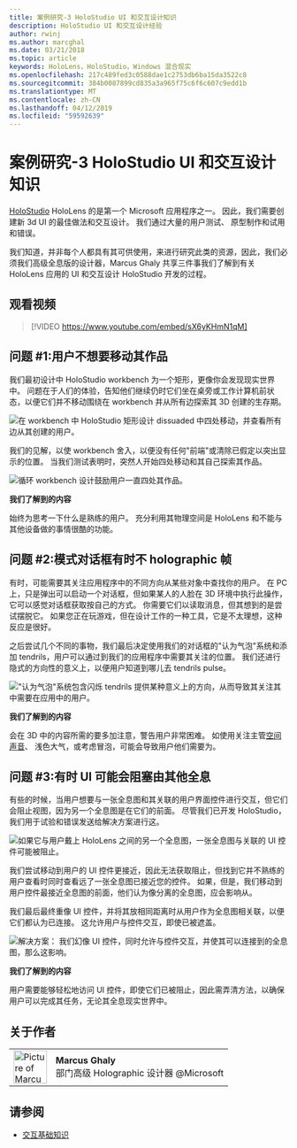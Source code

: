 ```yaml
---
title: 案例研究-3 HoloStudio UI 和交互设计知识
description: HoloStudio UI 和交互设计经验
author: rwinj
ms.author: marcghal
ms.date: 03/21/2018
ms.topic: article
keywords: HoloLens，HoloStudio，Windows 混合现实
ms.openlocfilehash: 217c489fed3c0588dae1c2753db6ba15da3522c8
ms.sourcegitcommit: 384b0087899cd835a3a965f75c6f6c607c9edd1b
ms.translationtype: MT
ms.contentlocale: zh-CN
ms.lasthandoff: 04/12/2019
ms.locfileid: "59592639"
---
```

# <a name="case-study---3-holostudio-ui-and-interaction-design-learnings"></a>案例研究-3 HoloStudio UI 和交互设计知识

[HoloStudio](https://www.youtube.com/watch?v=BRIJG0x_We8) HoloLens 的是第一个 Microsoft 应用程序之一。 因此，我们需要创建新 3d UI 的最佳做法和交互设计。 我们通过大量的用户测试、 原型制作和试用和错误。

我们知道，并非每个人都具有其可供使用，来进行研究此类的资源，因此，我们必须我们高级全息版的设计器，Marcus Ghaly 共享三件事我们了解到有关 HoloLens 应用的 UI 和交互设计 HoloStudio 开发的过程。

## <a name="watch-the-video"></a>观看视频

>[!VIDEO https://www.youtube.com/embed/sX6yKHmN1qM]

## <a name="problem-1-people-didnt-want-to-move-around-their-creations"></a>问题 #1:用户不想要移动其作品

我们最初设计中 HoloStudio workbench 为一个矩形，更像你会发现现实世界中。 问题在于人们的体验，告知他们继续仍时它们坐在桌旁或工作计算机前状态，以便它们并不移动围绕在 workbench 并从所有边探索其 3D 创建的生存期。

![在 workbench 中 HoloStudio 矩形设计 dissuaded 中四处移动，并查看所有边从其创建的用户。](images/rectangular-workbench-500px.jpg)

我们的见解，以使 workbench 舍入，以便没有任何"前端"或清除已假定以突出显示的位置。 当我们测试表明时，突然人开始四处移动和其自己探索其作品。

![循环 workbench 设计鼓励用户一直四处其作品。](images/circular-workbench-500px.jpg)

**我们了解到的内容**

始终为思考一下什么是熟练的用户。 充分利用其物理空间是 HoloLens 和不能与其他设备做的事情很酷的功能。

## <a name="problem-2-modal-dialogs-are-sometimes-out-of-the-holographic-frame"></a>问题 #2:模式对话框有时不 holographic 帧

有时，可能需要其关注应用程序中的不同方向从某些对象中查找你的用户。 在 PC 上，只是弹出可以启动一个对话框，但如果某人的人脸在 3D 环境中执行此操作，它可以感觉对话框获取按自己的方式。 你需要它们以读取消息，但其想到的是尝试摆脱它。 如果您正在玩游戏，但在设计工作的一种工具，它是不太理想，这种反应是很好。

之后尝试几个不同的事物，我们最后决定使用我们的对话框的"认为气泡"系统和添加 tendrils，用户可以通过到我们的应用程序中需要其关注的位置。 我们还进行隐式的方向性的意义上，以便用户知道到哪儿去 tendrils pulse。

!["认为气泡"系统包含闪烁 tendrils 提供某种意义上的方向，从而导致其关注其中需要在应用中的用户。](images/thought-bubble-500px.jpg)

**我们了解到的内容**

会在 3D 中的内容所需的要多加注意，警告用户非常困难。 如使用关注主管[空间声音](spatial-sound.md)、 浅色大气，或考虑冒泡，可能会导致用户他们需要为。

## <a name="problem-3-sometimes-ui-can-get-blocked-by-other-holograms"></a>问题 #3:有时 UI 可能会阻塞由其他全息

有些的时候，当用户想要与一张全息图和其关联的用户界面控件进行交互，但它们会阻止视图，因为另一个全息图是在它们的前面。 尽管我们已开发 HoloStudio，我们用于试验和错误发送给解决方案进行这。

![如果它与用户戴上 HoloLens 之间的另一个全息图，一张全息图与关联的 UI 控件可能被阻止。](images/ui-blocked-500px.jpg)

我们尝试移动到用户的 UI 控件更接近，因此无法获取阻止，但找到它并不熟练的用户查看时同时查看远了一张全息图已接近您的控件。 如果，但是，我们移动到用户控件最接近全息图的前面，他们认为像分离的全息图，应会影响从。

我们最后最终重像 UI 控件，并将其放相同距离时从用户作为全息图相关联，以便它们都认为已连接。 这允许用户与控件交互，即使已被遮盖。

![解决方案： 我们幻像 UI 控件，同时允许与控件交互，并使其可以连接到的全息图，那么这影响。](images/ghosting-ui-500px.jpg)

**我们了解到的内容**

用户需要能够轻松地访问 UI 控件，即使它们已被阻止，因此需弄清方法，以确保用户可以完成其任务，无论其全息现实世界中。

## <a name="about-the-author"></a>关于作者

<table style="border-collapse:collapse">
<tr>
<td style="border-style: none" width="60"><img alt="Picture of Marcus Ghaly" width="60" height="60" src="images/marcus-ghaly-200px.jpg"></td>
<td style="border-style: none"><b>Marcus Ghaly</b><br>部门高级 Holographic 设计器 @Microsoft</td>
</tr>
</table>

## <a name="see-also"></a>请参阅
* [交互基础知识](interaction-fundamentals.md)

 
